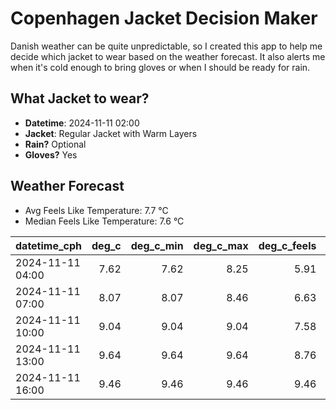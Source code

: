 
# Copenhagen Jacket Decision Maker

Danish weather can be quite unpredictable, so I created this app to help me decide which jacket to wear based on the weather forecast. 
It also alerts me when it's cold enough to bring gloves or when I should be ready for rain.

## What Jacket to wear?

- **Datetime**: 2024-11-11 02:00
- **Jacket**: Regular Jacket with Warm Layers
- **Rain?** Optional
- **Gloves?** Yes

## Weather Forecast
- Avg Feels Like Temperature: 7.7 °C
- Median Feels Like Temperature: 7.6 °C

| datetime_cph     |   deg_c |   deg_c_min |   deg_c_max |   deg_c_feels | weather   | wind   | rain   |
|:-----------------|--------:|------------:|------------:|--------------:|:----------|:-------|:-------|
| 2024-11-11 04:00 |    7.62 |        7.62 |        8.25 |          5.91 | Clouds    | Low    | None   |
| 2024-11-11 07:00 |    8.07 |        8.07 |        8.46 |          6.63 | Rain      | Low    | Low    |
| 2024-11-11 10:00 |    9.04 |        9.04 |        9.04 |          7.58 | Clouds    | Low    | None   |
| 2024-11-11 13:00 |    9.64 |        9.64 |        9.64 |          8.76 | Clouds    | Low    | None   |
| 2024-11-11 16:00 |    9.46 |        9.46 |        9.46 |          9.46 | Clouds    | Low    | None   |
        